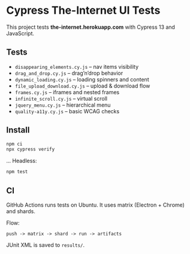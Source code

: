 # Cypress The-Internet UI Tests

This project tests **the-internet.herokuapp.com** with Cypress 13 and JavaScript.

## Tests
- `disappearing_elements.cy.js` – nav items visibility
- `drag_and_drop.cy.js` – drag’n’drop behavior
- `dynamic_loading.cy.js` – loading spinners and content
- `file_upload_download.cy.js` – upload & download flow
- `frames.cy.js` – iframes and nested frames
- `infinite_scroll.cy.js` – virtual scroll
- `jquery_menu.cy.js` – hierarchical menu
- `quality-a11y.cy.js` – basic WCAG checks

## Install
```bash
npm ci
npx cypress verify
```
...
Headless:
```bash
npm test
```

## CI
GitHub Actions runs tests on Ubuntu. It uses matrix (Electron + Chrome) and shards.

Flow:
```
push -> matrix -> shard -> run -> artifacts
```

JUnit XML is saved to `results/`.
